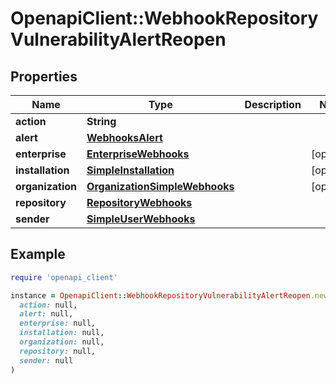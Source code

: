 # OpenapiClient::WebhookRepositoryVulnerabilityAlertReopen

## Properties

| Name | Type | Description | Notes |
| ---- | ---- | ----------- | ----- |
| **action** | **String** |  |  |
| **alert** | [**WebhooksAlert**](WebhooksAlert.md) |  |  |
| **enterprise** | [**EnterpriseWebhooks**](EnterpriseWebhooks.md) |  | [optional] |
| **installation** | [**SimpleInstallation**](SimpleInstallation.md) |  | [optional] |
| **organization** | [**OrganizationSimpleWebhooks**](OrganizationSimpleWebhooks.md) |  | [optional] |
| **repository** | [**RepositoryWebhooks**](RepositoryWebhooks.md) |  |  |
| **sender** | [**SimpleUserWebhooks**](SimpleUserWebhooks.md) |  |  |

## Example

```ruby
require 'openapi_client'

instance = OpenapiClient::WebhookRepositoryVulnerabilityAlertReopen.new(
  action: null,
  alert: null,
  enterprise: null,
  installation: null,
  organization: null,
  repository: null,
  sender: null
)
```

